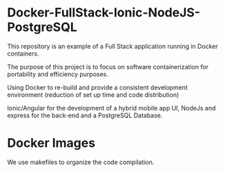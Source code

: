 # Docker-FullStack-Ionic-NodeJS-PostgreSQL
 This repository is an example of a Full Stack application running in Docker containers. 
 
 The purpose of this project is to focus on software containerization for portability and efficiency purposes.
 
 Using Docker to re-build and provide a consistent development environment (reduction of set up time and code distribution)
 
 Ionic/Angular for the development of a hybrid mobile app UI, NodeJs and express for the back-end and a PostgreSQL Database. 
 
 # Docker Images
 We use makefiles to organize the code compilation.
 
 
